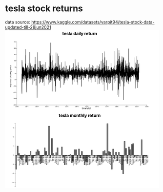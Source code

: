 # tesla stock returns
data source: https://www.kaggle.com/datasets/varpit94/tesla-stock-data-updated-till-28jun2021
![result](./Screenshot%202023-12-29%20at%2018.13.49.png)